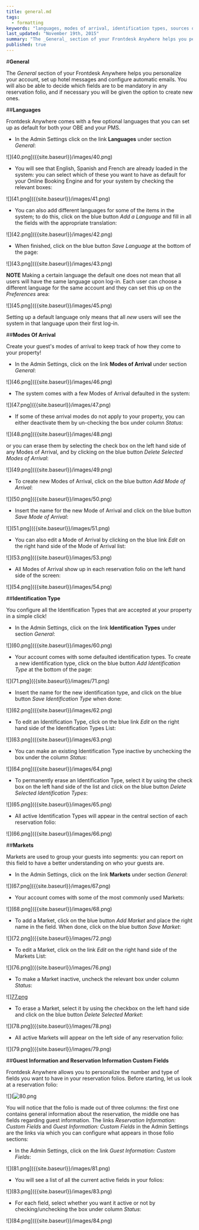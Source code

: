 ```yaml
---
title: general.md
tags: 
  - formatting
keywords: "languages, modes of arrival, identification types, sources of business, markets, display colors, guest information, reservation information, custom fields, alerts, tape chart."
last_updated: "November 19th, 2015"
summary: "The _General_ section of your Frontdesk Anywhere helps you personalize your account, set up hotel messages and configure automatic emails. You will also be able to decide which fields are to be mandatory in any reservation folio, and if necessary you will be given the option to create new ones."
published: true
---
```




#**General**  

The _General_ section of your Frontdesk Anywhere helps you personalize your account, set up hotel messages and configure automatic emails. You will also be able to decide which fields are to be mandatory in any reservation folio, and if necessary you will be given the option to create new ones.  


##**Languages**  

Frontdesk Anywhere comes with a few optional languages that you can set up as default for both your OBE and your PMS.

 - In the Admin Settings click on the link **Languages** under section _General_:  
 
 ![](40.png]({{site.baseurl}}/images/40.png)

 - You will see that English, Spanish and French are already loaded in the system: you can select which of these you want to have as default for your Online Booking Engine and for your system by checking the relevant boxes:  
 
 ![](41.png]({{site.baseurl}}/images/41.png)  
 
 - You can also add different languages for some of the items in the system; to do this, click on the blue button _Add a Language_ and fill in all the fields with the appropriate translation:   
 
 ![](42.png]({{site.baseurl}}/images/42.png)  
 
 - When finished, click on the blue button _Save Language_ at the bottom of the page:  
 
 ![](43.png]({{site.baseurl}}/images/43.png)  
 
 **NOTE** Making a certain language the default one does not mean that all users will have the same language upon log-in. Each user can choose a different language for the same account and they can set this up on the _Preferences_ area:  
 
 ![](45.png]({{site.baseurl}}/images/45.png)
 
 Setting up a default language only means that all _new_ users will see the system in that language upon their first log-in.   


##**Modes Of Arrival**  

Create your guest's modes of arrival to keep track of how they come to your property!  

 - In the Admin Settings, click on the link **Modes of Arrival** under section _General_:  
 
 ![](46.png]({{site.baseurl}}/images/46.png)  
 
 - The system comes with a few Modes of Arrival defaulted in the system:  
 
 ![](47.png]({{site.baseurl}}/images/47.png)  
 
 - If some of these arrival modes do not apply to your property, you can either deactivate them by un-checking the box under column _Status_:  
 
 ![](48.png]({{site.baseurl}}/images/48.png)  
 
or you can erase them by selecting the check box on the left hand side of any Modes of Arrival, and by clicking on the blue button _Delete Selected Modes of Arrival_:  

![](49.png]({{site.baseurl}}/images/49.png)

- To create new Modes of Arrival, click on the blue button _Add Mode of Arrival_:  

![](50.png]({{site.baseurl}}/images/50.png)  

- Insert the name for the new Mode of Arrival and click on the blue button _Save Mode of Arrival_:  

![](51.png]({{site.baseurl}}/images/51.png)  

- You can also edit a Mode of Arrival by clicking on the blue link _Edit_ on the right hand side of the Mode of Arrival list:  

![](53.png]({{site.baseurl}}/images/53.png)  

- All Modes of Arrival show up in each reservation folio on the left hand side of the screen:  

![](54.png]({{site.baseurl}}/images/54.png)


##**Identification Type**  

You configure all the Identification Types that are accepted at your property in a simple click!  

- In the Admin Settings, click on the link **Identification Types** under section _General_:  

![](60.png]({{site.baseurl}}/images/60.png)

- Your account comes with some defaulted identification types. To create a new identification type, click on the blue button _Add Identification Type_ at the bottom of the page: 

![](71.png]({{site.baseurl}}/images/71.png)  

- Insert the name for the new identification type, and click on the blue button _Save Identification Type_ when done:  

![](62.png]({{site.baseurl}}/images/62.png)

- To edit an Identification Type, click on the blue link _Edit_ on the right hand side of the Identification Types List:  

![](63.png]({{site.baseurl}}/images/63.png)  

- You can make an existing Identification Type inactive by unchecking the box under the column _Status_:  

![](64.png]({{site.baseurl}}/images/64.png)  

- To permanently erase an Identification Type, select it by using the check box on the left hand side of the list and click on the blue button _Delete Selected Identification Types_:  

![](65.png]({{site.baseurl}}/images/65.png)  

- All active Identification Types will appear in the central section of each reservation folio:  

![](66.png]({{site.baseurl}}/images/66.png)  

##**Markets**  

Markets are used to group your guests into segments: you can report on this field to have a better understanding on who your guests are.  

- In the Admin Settings, click on the link **Markets** under section _General_:  

![](67.png]({{site.baseurl}}/images/67.png)  

- Your account comes with some of the most commonly used Markets:  

![](68.png]({{site.baseurl}}/images/68.png)

- To add a Market, click on the blue button _Add Market_ and place the right name in the field. When done, click on the blue button _Save Market_:  

![](72.png]({{site.baseurl}}/images/72.png)  

- To edit a Market, click on the link _Edit_ on the right hand side of the Markets List:  

![](76.png]({{site.baseurl}}/images/76.png)  

- To make a Market inactive, uncheck the relevant box under column _Status_:  

![][77.png]({{site.baseurl}}/images/77.png)  

- To erase a Market, select it by using the checkbox on the left hand side and click on the blue button _Delete Selected Market_:  

![](78.png]({{site.baseurl}}/images/78.png)  

- All active Markets will appear on the left side of any reservation folio:  

![](79.png]({{site.baseurl}}/images/79.png)


##**Guest Information and Reservation Information Custom Fields**  

Frontdesk Anywhere allows you to personalize the number and type of fields you want to have in your reservation folios. Before starting, let us look at a reservation folio:  

![](![80.png]({{site.baseurl}}/images/80.png)  

You will notice that the folio is made out of three columns: the first one contains general information about the reservation, the middle one has fields regarding guest information. The links _Reservation Information: Custom Fields_ and _Guest Information: Custom Fields_ in the Admin Settings are the links via which you can configure what appears in those folio sections: 

 - In the Admin Settings, click on the link _Guest Information: Custom Fields_:  
 
 ![](81.png]({{site.baseurl}}/images/81.png)  
 
 - You will see a list of all the current active fields in your folios:  
 
 ![](83.png]({{site.baseurl}}/images/83.png)  
 
 - For each field, select whether you want it active or not by checking/unchecking the box under column _Status_:  
 
 ![](84.png]({{site.baseurl}}/images/84.png)


















